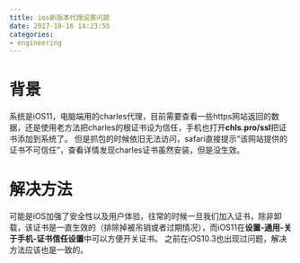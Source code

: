 ```yaml
---
title: ios新版本代理设置问题
date: 2017-10-16 14:23:55
categories:
- engineering
---
```

# 背景
系统是iOS11，电脑端用的charles代理，目前需要查看一些https网站返回的数据，还是使用老方法把charles的根证书设为信任，手机也打开**chls.pro/ssl**把证书添加到系统了。
但是抓包的时候依旧无法访问，safari直接提示“该网站提供的证书不可信任”，查看详情发现charles证书虽然安装，但是没生效。

# 解决方法
可能是iOS加强了安全性以及用户体验，往常的时候一旦我们加入证书，除非卸载，该证书是一直生效的（排除掉被吊销或者过期情况），而iOS11在**设置-通用-关于手机-证书信任设置**中可以方便开关证书。
之前在iOS10.3也出现过问题，解决方法应该也是一致的。